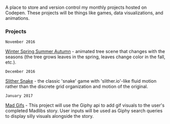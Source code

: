 A place to store and version control my monthly projects hosted on Codepen. These projects will be things like games, data visualizations, and animations.

### Projects
    November 2016
[Winter Spring Summer Autumn](http://codepen.io/fleemaja/pen/bBoBxK "Winter Spring Summer Autumn") - animated tree scene that changes with the seasons (the tree grows leaves in the spring, leaves change color in the fall, etc.).

    December 2016
[Slither Snake](http://codepen.io/fleemaja/pen/zoRPMY "Slither Snake") - the classic 'snake' game with 'slither.io'-like fluid motion rather than the discrete grid organization and motion of the original.

    January 2017
[Mad Gifs](http://codepen.io/fleemaja/pen/YNQeXO?editors=0110 "Mad Gifs") - This project will use the Giphy api to add gif visuals to the user's completed Madlibs story. User inputs will be used as Giphy search queries to display silly visuals alongside the story.
